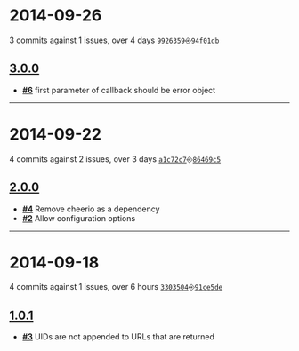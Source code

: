 # 2014-09-26
3 commits against 1 issues, over 4 days [`9926359`](https://github.com/ucsf-ckm/amalgamatic-pubmed/commit/9926359)⎆[`94f01db`](https://github.com/ucsf-ckm/amalgamatic-pubmed/commit/94f01db)

## [**3.0.0**](https://github.com/ucsf-ckm/amalgamatic-pubmed/issues?milestone=3&state=closed)
- [**#6**](https://github.com/ucsf-ckm/amalgamatic-pubmed/issues/6) first parameter of callback should be error object

---


# 2014-09-22
4 commits against 2 issues, over 3 days [`a1c72c7`](https://github.com/ucsf-ckm/amalgamatic-pubmed/commit/a1c72c7)⎆[`86469c5`](https://github.com/ucsf-ckm/amalgamatic-pubmed/commit/86469c5)

## [**2.0.0**](https://github.com/ucsf-ckm/amalgamatic-pubmed/issues?milestone=2&state=closed)
- [**#4**](https://github.com/ucsf-ckm/amalgamatic-pubmed/issues/4) Remove cheerio as a dependency
- [**#2**](https://github.com/ucsf-ckm/amalgamatic-pubmed/issues/2) Allow configuration options

---


# 2014-09-18
4 commits against 1 issues, over 6 hours [`3303504`](https://github.com/ucsf-ckm/amalgamatic-pubmed/commit/3303504)⎆[`91ce5de`](https://github.com/ucsf-ckm/amalgamatic-pubmed/commit/91ce5de)

## [**1.0.1**](https://github.com/ucsf-ckm/amalgamatic-pubmed/issues?milestone=1&state=closed)
- [**#3**](https://github.com/ucsf-ckm/amalgamatic-pubmed/issues/3) UIDs are not appended to URLs that are returned

